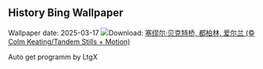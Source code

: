 ## History Bing Wallpaper
Wallpaper date: 2025-03-17
![](https://www.bing.com/th?id=OHR.BeckettBridge_ZH-CN6206942429_UHD.jpg&w=1000)Download: [塞缪尔·贝克特桥, 都柏林, 爱尔兰 (© Colm Keating/Tandem Stills + Motion)](https://www.bing.com/th?id=OHR.BeckettBridge_ZH-CN6206942429_UHD.jpg)

Auto get programm by LtgX
